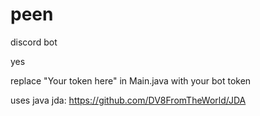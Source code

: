 # peen
discord bot

yes

replace "Your token here" in Main.java with your bot token


uses java jda: https://github.com/DV8FromTheWorld/JDA 
